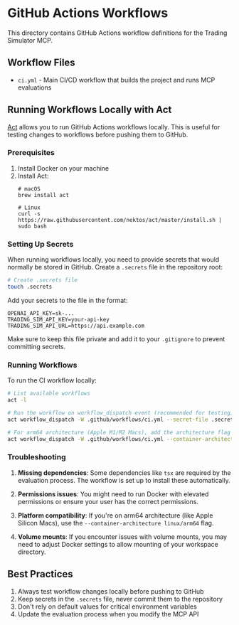 # GitHub Actions Workflows

This directory contains GitHub Actions workflow definitions for the Trading Simulator MCP.

## Workflow Files

- `ci.yml` - Main CI/CD workflow that builds the project and runs MCP evaluations

## Running Workflows Locally with Act

[Act](https://github.com/nektos/act) allows you to run GitHub Actions workflows locally. This is useful for testing changes to workflows before pushing them to GitHub.

### Prerequisites

1. Install Docker on your machine
2. Install Act:
   ```
   # macOS
   brew install act

   # Linux
   curl -s https://raw.githubusercontent.com/nektos/act/master/install.sh | sudo bash
   ```

### Setting Up Secrets

When running workflows locally, you need to provide secrets that would normally be stored in GitHub. Create a `.secrets` file in the repository root:

```bash
# Create .secrets file
touch .secrets
```

Add your secrets to the file in the format:

```
OPENAI_API_KEY=sk-...
TRADING_SIM_API_KEY=your-api-key
TRADING_SIM_API_URL=https://api.example.com
```

Make sure to keep this file private and add it to your `.gitignore` to prevent committing secrets.

### Running Workflows

To run the CI workflow locally:

```bash
# List available workflows
act -l

# Run the workflow on workflow_dispatch event (recommended for testing)
act workflow_dispatch -W .github/workflows/ci.yml --secret-file .secrets

# For arm64 architecture (Apple M1/M2 Macs), add the architecture flag
act workflow_dispatch -W .github/workflows/ci.yml --container-architecture linux/arm64 --secret-file .secrets
```

### Troubleshooting

1. **Missing dependencies**: Some dependencies like `tsx` are required by the evaluation process. The workflow is set up to install these automatically.

2. **Permissions issues**: You might need to run Docker with elevated permissions or ensure your user has the correct permissions.

3. **Platform compatibility**: If you're on arm64 architecture (like Apple Silicon Macs), use the `--container-architecture linux/arm64` flag.

4. **Volume mounts**: If you encounter issues with volume mounts, you may need to adjust Docker settings to allow mounting of your workspace directory.

## Best Practices

1. Always test workflow changes locally before pushing to GitHub
2. Keep secrets in the `.secrets` file, never commit them to the repository
3. Don't rely on default values for critical environment variables
4. Update the evaluation process when you modify the MCP API 